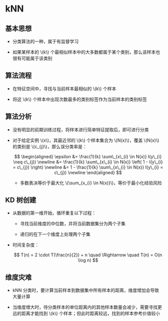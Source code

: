 <script type="text/javascript" src="http://cdn.mathjax.org/mathjax/latest/MathJax.js?config=default"></script>

# kNN

## 基本思想

- 分类算法的一种，属于有监督学习

- 如果某样本的 \\(k\\) 个最相似样本中的大多数都属于某个类别，那么该样本也很有可能属于该类别

## 算法流程

- 在特征空间中，寻找与当前样本最相似的 \\(k\\) 个样本

- 将这 \\(k\\) 个样本中出现次数最多的类别标签作为当前样本的类别标签

## 算法分析

- 没有明显的前期训练过程，将样本进行简单特征提取后，即可进行分类

- 对于给定实例 \\(x\\)，其最近邻的 \\(k\\) 个样本集合为 \\(N(x)\\)，覆盖 \\(N(x)\\) 的类别是 \\(c\_{j}\\)，那么误分类率是：

	$$
	\begin{aligned}
	\epsilon &= \frac{1}{k} \sum\_{x\_{i} \in N(x)} I(y\_{i} \neq c\_{j}) \newline
	&= \frac{1}{k} \sum\_{x\_{i} \in N(x)} \left( 1 - I(y\_{i} = c\_{j}) \right) \newline
	&= 1 - \frac{1}{k} \sum\_{x\_{i} \in N(x)} I(y\_{i} = c\_{j}) \newline
	\end{aligned}
	$$
	
	- 多数表决等价于最大化 \\(\sum\_{x\_{i} \in N(x)}\\)，等价于最小化经验风险

## KD 树创建

- 从数据的第一维开始，循环重复以下过程：

	- 寻找当前维度的中位数，并将当前数据集分为两个子集

	- 递归的在下一个维度上处理两个子集

- 时间复杂度：

	$$ T(n) = 2 \cdot T(\frac{n}{2}) + n \quad \Rightarrow \quad T(n) = O(n \log n) $$

## 维度灾难

- kNN 分类时，要计算当前样本到数据集中所有样本的距离，维度增加会导致大量计算

- 当维度增大时，待分类样本的单位距离内的其他样本数量会减少，需要寻找更远的距离才能找到 \\(k\\) 个样本；但此时距离较远，找到的样本参考价值较小